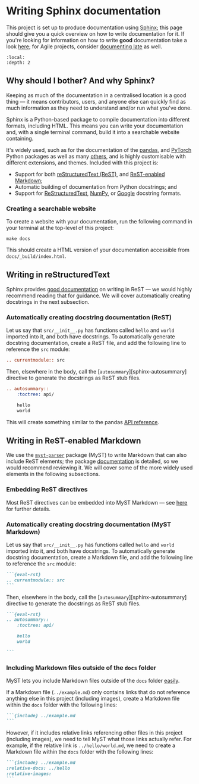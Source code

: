 # Writing Sphinx documentation

This project is set up to produce documentation using [Sphinx][sphinx]; this page should give you a quick overview on
how to write documentation for it. If you're looking for information on how to write **good** documentation take a look
[here][writethedocs]; for Agile projects, consider [documenting late][agilemodeling] as well.

```{contents}
:local:
:depth: 2
```

## Why should I bother? And why Sphinx?

Keeping as much of the documentation in a centralised location is a good thing — it means contributors, users, and
anyone else can quickly find as much information as they need to understand and/or run what you've done.

Sphinx is a Python-based package to compile documentation into different formats, including HTML. This means you can
write your documentation and, with a single terminal command, build it into a searchable website containing.

It's widely used, such as for the documentation of the [pandas][pandas], and [PyTorch][pytorch] Python packages as well
as many [others][sphinx-examples], and is highly customisable with different extensions, and themes. Included with this
project is:

- Support for both [reStructuredText (ReST)][rest], and [ReST-enabled Markdown][myst];
- Automatic building of documentation from Python docstrings; and
- Support for [ReStructuredText][docstring-rst], [NumPy][docstring-numpy], or [Google][docstring-google] docstring
  formats.

### Creating a searchable website

To create a website with your documentation, run the following command in your terminal at the top-level of this
project:

```shell
make docs
```

This should create a HTML version of your documentation accessible from `docs/_build/index.html`.

## Writing in reStructuredText

Sphinx provides [good documentation][sphinx-rst] on writing in ReST — we would highly recommend reading that for
guidance. We will cover automatically creating docstrings in the next subsection.

### Automatically creating docstring documentation (ReST)

Let us say that `src/__init__.py` has functions called `hello` and `world` imported into it, and both have docstrings.
To automatically generate docstring documentation, create a ReST file, and add the following line to reference the
`src` module:

```rest
.. currentmodule:: src
```

Then, elsewhere in the body, call the [`autosummary`][sphinx-autosummary] directive to generate the docstrings as ReST
stub files.

```rest
.. autosummary::
    :toctree: api/

    hello
    world

```

This will create something similar to the pandas [API reference][pandas-api-reference].

## Writing in ReST-enabled Markdown

We use the [`myst-parser`][myst] package (MyST) to write Markdown that can also include ReST elements; the package
[documentation][myst] is detailed, so we would recommend reviewing it. We will cover some of the more widely used
elements in the following subsections.

### Embedding ReST directives

Most ReST directives can be embedded into MyST Markdown — see [here][myst-rst-directives] for further details.

### Automatically creating docstring documentation (MyST Markdown)

Let us say that `src/__init__.py` has functions called `hello` and `world` imported into it, and both have docstrings.
To automatically generate docstring documentation, create a Markdown file, and add the following line to reference the
`src` module:

````md
```{eval-rst}
.. currentmodule:: src
```
````

Then, elsewhere in the body, call the [`autosummary`][sphinx-autosummary] directive to generate the docstrings as ReST
stub files.

````md
```{eval-rst}
.. autosummary::
    :toctree: api/

    hello
    world

```
````

### Including Markdown files outside of the `docs` folder

MyST lets you include Markdown files outside of the `docs` folder [easily][myst-include].

If a Markdown file (`../example.md`) only contains links that do not reference anything else in this project (including
images), create a Markdown file within the `docs` folder with the following lines:

````md
```{include} ../example.md
```
````

However, if it includes relative links referencing other files in this project (including images), we need to tell MyST
what those links actually refer. For example, if the relative link is `../hello/world.md`, we need to create a Markdown
file within the `docs` folder with the following lines:

````md
```{include} ../example.md
:relative-docs: ../hello
:relative-images:
```
````

[agilemodeling]: http://agilemodeling.com/essays/documentLate.htm
[docstring-google]: http://google.github.io/styleguide/pyguide.html#38-comments-and-docstrings
[docstring-numpy]: https://numpydoc.readthedocs.io/en/latest/format.html
[docstring-rst]: https://www.python.org/dev/peps/pep-0287/
[myst]: https://myst-parser.readthedocs.io/
[myst-include]: https://myst-parser.readthedocs.io/en/latest/using/howto.html#include-a-file-from-outside-the-docs-folder-like-readme-md
[myst-rst-directives]: https://myst-parser.readthedocs.io/en/latest/using/syntax.html#directives-a-block-level-extension-point
[pandas]: https://pandas.pydata.org/docs/
[pandas-api-reference]: https://pandas.pydata.org/docs/reference/index.html
[pytorch]: https://pytorch.org/docs/stable/index.html
[rest]: https://docutils.readthedocs.io/en/sphinx-docs/user/rst/quickstart.html
[sphinx]: https://www.sphinx-doc.org/
[sphinx-autosummaru]: https://www.sphinx-doc.org/en/master/usage/extensions/autosummary.html
[sphinx-examples]: https://www.sphinx-doc.org/en/master/examples.html
[sphinx-rst]: https://www.sphinx-doc.org/en/master/usage/restructuredtext/index.html
[writethedocs]: https://www.writethedocs.org/guide/writing/beginners-guide-to-docs/
